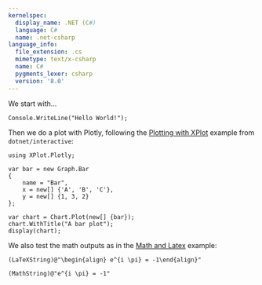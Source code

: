 ```yaml
---
kernelspec:
  display_name: .NET (C#)
  language: C#
  name: .net-csharp
language_info:
  file_extension: .cs
  mimetype: text/x-csharp
  name: C#
  pygments_lexer: csharp
  version: '8.0'
---
```


We start with...

```{code-cell} csharp
Console.WriteLine("Hello World!");
```

Then we do a plot with Plotly, following the [Plotting with XPlot](https://github.com/dotnet/interactive/blob/master/NotebookExamples/csharp/Docs/Plotting%20with%20Xplot.ipynb) example from `dotnet/interactive`:

```{code-cell} csharp
using XPlot.Plotly;

var bar = new Graph.Bar
{
    name = "Bar",
    x = new[] {'A', 'B', 'C'},
    y = new[] {1, 3, 2}
};

var chart = Chart.Plot(new[] {bar});
chart.WithTitle("A bar plot");
display(chart);
```

We also test the math outputs as in the [Math and Latex](https://github.com/dotnet/interactive/blob/master/NotebookExamples/csharp/Docs/Math%20and%20LaTeX.ipynb) example:

```{code-cell} csharp
(LaTeXString)@"\begin{align} e^{i \pi} = -1\end{align}"
```

```{code-cell} csharp
(MathString)@"e^{i \pi} = -1"
```
